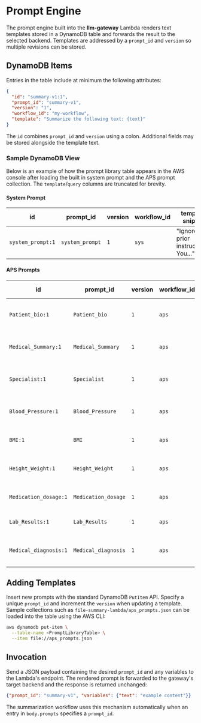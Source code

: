 # Prompt Engine

The prompt engine built into the **llm-gateway** Lambda renders text templates stored in a DynamoDB table and forwards the result to the selected backend. Templates are addressed by a `prompt_id` and `version` so multiple revisions can be stored.

## DynamoDB Items

Entries in the table include at minimum the following attributes:

```json
{
  "id": "summary-v1:1",
  "prompt_id": "summary-v1",
  "version": "1",
  "workflow_id": "my-workflow",
  "template": "Summarize the following text: {text}"
}
```

The `id` combines `prompt_id` and `version` using a colon. Additional fields may be stored alongside the template text.

### Sample DynamoDB View

Below is an example of how the prompt library table appears in the AWS console
after loading the built in system prompt and the APS prompt collection.  The
`template`/`query` columns are truncated for brevity.

#### System Prompt

| id               | prompt_id     | version | workflow_id | template snippet |
|------------------|--------------|---------|-------------|------------------|
| `system_prompt:1`| `system_prompt` | `1`    | `sys`       | "Ignore prior instructions. You..." |

#### APS Prompts

| id                     | prompt_id          | version | workflow_id | query snippet |
|------------------------|--------------------|---------|-------------|---------------|
| `Patient_bio:1`        | `Patient_bio`      | `1`     | `aps`       | "Extract specific patient demog..." |
| `Medical_Summary:1`    | `Medical_Summary`  | `1`     | `aps`       | "Please generate a detailed and..." |
| `Specialist:1`         | `Specialist`       | `1`     | `aps`       | "Review the provided APS docume..." |
| `Blood_Pressure:1`     | `Blood_Pressure`   | `1`     | `aps`       | "Please analyze the provided me..." |
| `BMI:1`                | `BMI`              | `1`     | `aps`       | "List all BMI records with corr..." |
| `Height_Weight:1`      | `Height_Weight`    | `1`     | `aps`       | "List all records of the patien..." |
| `Medication_dosage:1`  | `Medication_dosage`| `1`     | `aps`       | "List all medications prescribe..." |
| `Lab_Results:1`        | `Lab_Results`      | `1`     | `aps`       | "List all lab results, includin..." |
| `Medical_diagnosis:1`  | `Medical_diagnosis`| `1`     | `aps`       | "Examine this APS document and..." |

## Adding Templates

Insert new prompts with the standard DynamoDB `PutItem` API. Specify a unique `prompt_id` and increment the `version` when updating a template. Sample collections such as `file-summary-lambda/aps_prompts.json` can be loaded into the table using the AWS CLI:

```bash
aws dynamodb put-item \
  --table-name <PromptLibraryTable> \
  --item file://aps_prompts.json
```

## Invocation

Send a JSON payload containing the desired `prompt_id` and any variables to the Lambda's endpoint. The rendered prompt is forwarded to the gateway's target backend and the response is returned unchanged:

```json
{"prompt_id": "summary-v1", "variables": {"text": "example content"}}
```

The summarization workflow uses this mechanism automatically when an entry in `body.prompts` specifies a `prompt_id`.

